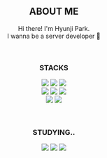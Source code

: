 <div align="center">
  
##  ABOUT ME
<p>
Hi there! I'm Hyunji Park. <br>
I wanna be a server developer 💖
</p>

<br>

### STACKS
<p>
  <img src="https://img.shields.io/badge/Java-007396?style=flat-square&logo=Java&logoColor=white"/></a>
  <img src="https://img.shields.io/badge/Python-3766AB?style=flat-square&logo=Python&logoColor=white"/></a>
  <img src="https://img.shields.io/badge/Javascript-ffb13b?style=flat-square&logo=javascript&logoColor=white"/></a>
  <br>
  <img src="https://img.shields.io/badge/react-61DAFB?style=flat-square&logo=React&logoColor=black"></a>
  <img src="https://img.shields.io/badge/Node.js-339933?style=flat-square&logo=Node.js&logoColor=white"/></a>
  <img src="https://img.shields.io/badge/Express-000000?style=flat-square&logo=Express&logoColor=white"/></a>
  <br>
  <img src="https://img.shields.io/badge/mysql-4479A1?style=flat-square&logo=mysql&logoColor=white"></a>
  <img src="https://img.shields.io/badge/amazonaws-232F3E?style=flat-square&logo=amazonaws&logoColor=white"></a>
  <br>
</p>

<br>

### STUDYING..
<p>
<img src="https://img.shields.io/badge/Spring-6DB33F?style=flat-square&logo=Spring&logoColor=white"/></a>
<img src="https://img.shields.io/badge/SpringBoot-6DB33F?style=flat-square&logo=SpringBoot&logoColor=white"/></a>
<img src="https://img.shields.io/badge/Swift-F05138?style=flat-square&logo=Swift&logoColor=white"/></a>
</p>

  
  
</div>


